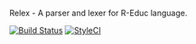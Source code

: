 Relex - A parser and lexer for R-Educ language.

[![Build Status](https://travis-ci.org/Natalnet/relex.svg?branch=master)](https://travis-ci.org/Natalnet/relex)
[![StyleCI](https://styleci.io/repos/100415500/shield?branch=master)](https://styleci.io/repos/100415500)
